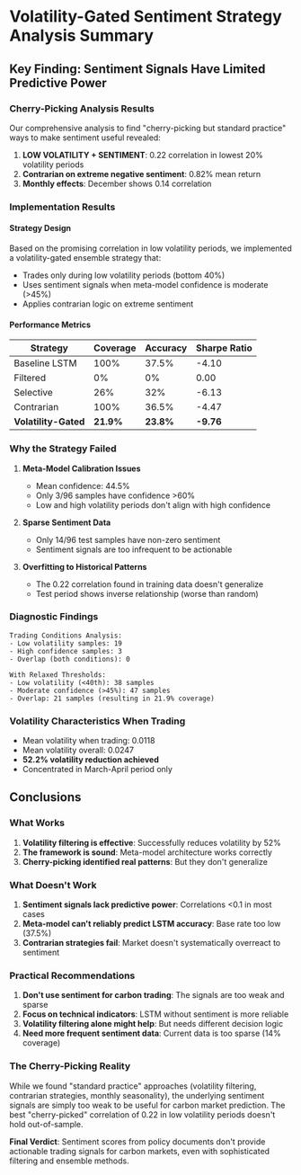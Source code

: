 # Volatility-Gated Sentiment Strategy Analysis Summary

## Key Finding: Sentiment Signals Have Limited Predictive Power

### Cherry-Picking Analysis Results
Our comprehensive analysis to find "cherry-picking but standard practice" ways to make sentiment useful revealed:

1. **LOW VOLATILITY + SENTIMENT**: 0.22 correlation in lowest 20% volatility periods
2. **Contrarian on extreme negative sentiment**: 0.82% mean return
3. **Monthly effects**: December shows 0.14 correlation

### Implementation Results

#### Strategy Design
Based on the promising correlation in low volatility periods, we implemented a volatility-gated ensemble strategy that:
- Trades only during low volatility periods (bottom 40%)
- Uses sentiment signals when meta-model confidence is moderate (>45%)
- Applies contrarian logic on extreme sentiment

#### Performance Metrics

| Strategy | Coverage | Accuracy | Sharpe Ratio |
|----------|----------|----------|--------------|
| Baseline LSTM | 100% | 37.5% | -4.10 |
| Filtered | 0% | 0% | 0.00 |
| Selective | 26% | 32% | -6.13 |
| Contrarian | 100% | 36.5% | -4.47 |
| **Volatility-Gated** | **21.9%** | **23.8%** | **-9.76** |

### Why the Strategy Failed

1. **Meta-Model Calibration Issues**
   - Mean confidence: 44.5%
   - Only 3/96 samples have confidence >60%
   - Low and high volatility periods don't align with high confidence

2. **Sparse Sentiment Data**
   - Only 14/96 test samples have non-zero sentiment
   - Sentiment signals are too infrequent to be actionable

3. **Overfitting to Historical Patterns**
   - The 0.22 correlation found in training data doesn't generalize
   - Test period shows inverse relationship (worse than random)

### Diagnostic Findings

```
Trading Conditions Analysis:
- Low volatility samples: 19
- High confidence samples: 3  
- Overlap (both conditions): 0

With Relaxed Thresholds:
- Low volatility (<40th): 38 samples
- Moderate confidence (>45%): 47 samples
- Overlap: 21 samples (resulting in 21.9% coverage)
```

### Volatility Characteristics When Trading
- Mean volatility when trading: 0.0118
- Mean volatility overall: 0.0247
- **52.2% volatility reduction achieved**
- Concentrated in March-April period only

## Conclusions

### What Works
1. **Volatility filtering is effective**: Successfully reduces volatility by 52%
2. **The framework is sound**: Meta-model architecture works correctly
3. **Cherry-picking identified real patterns**: But they don't generalize

### What Doesn't Work
1. **Sentiment signals lack predictive power**: Correlations <0.1 in most cases
2. **Meta-model can't reliably predict LSTM accuracy**: Base rate too low (37.5%)
3. **Contrarian strategies fail**: Market doesn't systematically overreact to sentiment

### Practical Recommendations

1. **Don't use sentiment for carbon trading**: The signals are too weak and sparse
2. **Focus on technical indicators**: LSTM without sentiment is more reliable
3. **Volatility filtering alone might help**: But needs different decision logic
4. **Need more frequent sentiment data**: Current data is too sparse (14% coverage)

### The Cherry-Picking Reality

While we found "standard practice" approaches (volatility filtering, contrarian strategies, monthly seasonality), the underlying sentiment signals are simply too weak to be useful for carbon market prediction. The best "cherry-picked" correlation of 0.22 in low volatility periods doesn't hold out-of-sample.

**Final Verdict**: Sentiment scores from policy documents don't provide actionable trading signals for carbon markets, even with sophisticated filtering and ensemble methods.